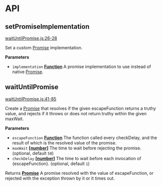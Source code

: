 # API

## setPromiseImplementation

[waitUntilPromise.js:26-28](https://github.com/SimenB/wait-until-promise/blob/321f2260a500077fbd294e1a17cb7cc6c4a1989e/waitUntilPromise.js#L26-L28 "Source code on GitHub")

Set a custom [Promise](Promise) implementation.

**Parameters**

-   `implementation` **[Function](https://developer.mozilla.org/en-US/docs/Web/JavaScript/Reference/Statements/function)** A promise implementation to use instead of native [Promise](Promise).

## waitUntilPromise

[waitUntilPromise.js:41-85](https://github.com/SimenB/wait-until-promise/blob/321f2260a500077fbd294e1a17cb7cc6c4a1989e/waitUntilPromise.js#L41-L85 "Source code on GitHub")

Create a [Promise](Promise) that resolves if the given escapeFunction returns a truthy value, and rejects if it throws
or does not return truthy within the given maxWait.

**Parameters**

-   `escapeFunction` **[Function](https://developer.mozilla.org/en-US/docs/Web/JavaScript/Reference/Statements/function)** The function called every checkDelay, and the result of which is the resolved
    value of the promise.
-   `maxWait` **\[[number](https://developer.mozilla.org/en-US/docs/Web/JavaScript/Reference/Global_Objects/Number)]** The time to wait before rejecting the promise. (optional, default `50`)
-   `checkDelay` **\[[number](https://developer.mozilla.org/en-US/docs/Web/JavaScript/Reference/Global_Objects/Number)]** The time to wait before each invocation of {escapeFunction}. (optional, default `1`)

Returns **[Promise](https://developer.mozilla.org/en-US/docs/Web/JavaScript/Reference/Global_Objects/Promise)** A promise resolved with the value of escapeFunction, or rejected with the exception thrown by it
or it times out.
